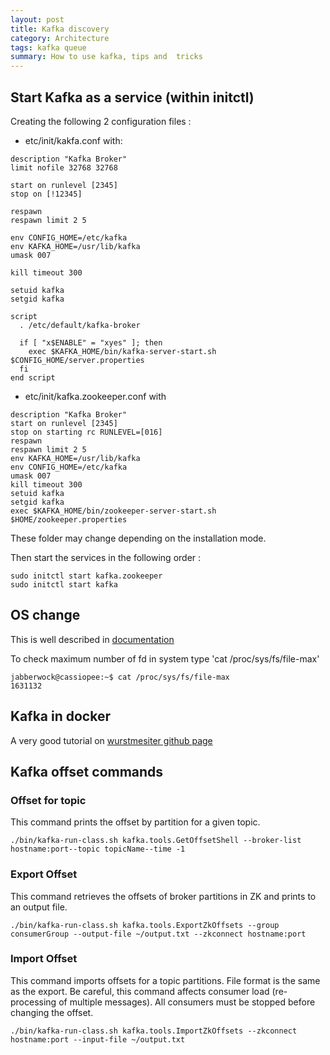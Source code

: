 ```yaml
---
layout: post
title: Kafka discovery
category: Architecture
tags: kafka queue
summary: How to use kafka, tips and  tricks
---
```


## Start Kafka as a service (within initctl)
Creating the following 2 configuration files :

- etc/init/kakfa.conf with: ​

```
description "Kafka Broker"
limit nofile 32768 32768

start on runlevel [2345]
stop on [!12345]

respawn
respawn limit 2 5

env CONFIG_HOME=/etc/kafka
env KAFKA_HOME=/usr/lib/kafka
umask 007

kill timeout 300

setuid kafka
setgid kafka

script
  . /etc/default/kafka-broker

  if [ "x$ENABLE" = "xyes" ]; then
    exec $KAFKA_HOME/bin/kafka-server-start.sh $CONFIG_HOME/server.properties
  fi
end script
```

- etc/init/kafka.zookeeper.conf​ with

```
description "Kafka Broker"
start on runlevel [2345]
stop on starting rc RUNLEVEL=[016]
respawn
respawn limit 2 5
env KAFKA_HOME=/usr/lib/kafka
env CONFIG_HOME=/etc/kafka
umask 007
kill timeout 300
setuid kafka
setgid kafka
exec $KAFKA_HOME/bin/zookeeper-server-start.sh $HOME/zookeeper.properties
```

These folder may change depending on the installation mode.

Then start the services in the following order :

```
sudo initctl start kafka.zookeeper
sudo initctl start kafka​
```

## OS change

This is well described in [documentation](https://kafka.apache.org/08/documentation.html#os)

To check maximum number of fd in system type 'cat /proc/sys/fs/file-max'

```
jabberwock@cassiopee:~$ cat /proc/sys/fs/file-max
1631132
```

## Kafka in docker

A very good tutorial on [wurstmesiter github page](http://wurstmeister.github.io/kafka-docker/)

## Kafka offset commands

### Offset for topic
This command prints the offset by partition for a given topic.

```
./bin/kafka-run-class.sh kafka.tools.GetOffsetShell --broker-list hostname:port--topic topicName--time -1
```

### Export Offset
This command retrieves the offsets of broker partitions in ZK and prints to an output file.

```
./bin/kafka-run-class.sh kafka.tools.ExportZkOffsets --group consumerGroup --output-file ~/output.txt --zkconnect hostname:port
```

### Import Offset
This command imports offsets for a topic partitions. File format is the same as the export. Be careful, this command affects consumer load (re-processing of multiple messages). All consumers must be stopped before changing the offset.

```
./bin/kafka-run-class.sh kafka.tools.ImportZkOffsets --zkconnect hostname:port --input-file ~/output.txt
```